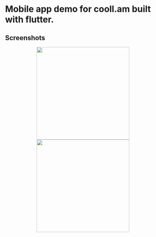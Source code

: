 # Mobile app demo for cooll.am built with flutter.

## Screenshots
<p align="center">
<img src="https://i.imgur.com/luFaa06.png" width="300">
<img src="https://i.imgur.com/G9qBJrl.png" width="300">
</p>
